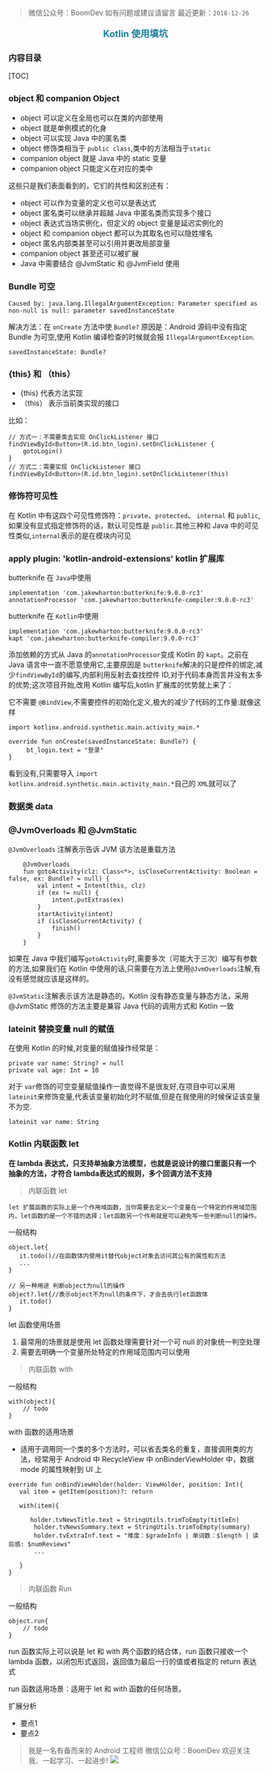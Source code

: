 > 微信公众号：BoomDev
如有问题或建议请留言
最近更新：`2018-12-26`

<p style="text-align:center;color:#1e819e;font-size:1.3em;font-weight: bold;">
Kotlin 使用填坑
</p>

### 内容目录

[TOC]

### object 和 companion Object

- object 可以定义在全局也可以在类的内部使用
- object 就是单例模式的化身
- object 可以实现 Java 中的匿名类
- object 修饰类相当于 `public class`,类中的方法相当于`static`
- companion object 就是 Java 中的 static 变量
- companion object 只能定义在对应的类中

这些只是我们表面看到的，它们的共性和区别还有：

- object 可以作为变量的定义也可以是表达式
- object 匿名类可以继承并超越 Java 中匿名类而实现多个接口
- object 表达式当场实例化，但定义的 object 变量是延迟实例化的
- object 和 companion object 都可以为其取名也可以隐姓埋名
- object 匿名内部类甚至可以引用并更改局部变量
- companion object 甚至还可以被扩展
- Java 中需要结合 @JvmStatic 和 @JvmField 使用

### Bundle 可空
```
Caused by: java.lang.IllegalArgumentException: Parameter specified as non-null is null: parameter savedInstanceState
```
解决方法：在 `onCreate` 方法中使 `Bundle?` 原因是：Android 源码中没有指定 Bundle 为可空,使用 Kotlin 编译检查的时候就会报 `IllegalArgumentException`.
```
savedInstanceState: Bundle?
```

### {this} 和 （this）

- {this} 代表方法实现
- （this） 表示当前类实现的接口

比如：
```
// 方式一：不需要类去实现 OnClickListener 接口
findViewById<Button>(R.id.btn_login).setOnClickListener {
    gotoLogin()
}
// 方式二：需要实现 OnClickListener 接口
findViewById<Button>(R.id.btn_login).setOnClickListener(this)
```
### 修饰符可见性
在 Kotlin 中有这四个可见性修饰符：`private`、`protected`、 `internal` 和 `public`, 如果没有显式指定修饰符的话，默认可见性是 `public`.其他三种和 Java 中的可见性类似,`internal`表示的是在模块内可见
### apply plugin: 'kotlin-android-extensions' kotlin 扩展库
butterknife 在 `Java`中使用
```
implementation 'com.jakewharton:butterknife:9.0.0-rc3'
annotationProcessor 'com.jakewharton:butterknife-compiler:9.0.0-rc3'
```
butterknife 在 `Kotlin`中使用
```
implementation 'com.jakewharton:butterknife:9.0.0-rc3'
kapt 'com.jakewharton:butterknife-compiler:9.0.0-rc3'
```
添加依赖的方式从 Java 的`annotationProcessor`变成 Kotlin 的 `kapt`。之前在 Java 语言中一直不愿意使用它,主要原因是 `butterknife`解决的只是控件的绑定,减少`findViewById`的编写,内部利用反射去查找控件 ID,对于代码本身而言并没有太多的优势;这次项目开始,改用 Kotlin 编写后,kotlin 扩展库的优势就上来了：

它不需要 `@BindView`,不需要控件的初始化定义,极大的减少了代码的工作量:就像这样
```
import kotlinx.android.synthetic.main.activity_main.*

override fun onCreate(savedInstanceState: Bundle?) {
     bt_login.text = "登录"
}
```
看到没有,只需要导入
`import kotlinx.android.synthetic.main.activity_main.*`自己的 `XML`就可以了
### 数据类 data

### @JvmOverloads 和 @JvmStatic
`@JvmOverloads` 注解表示告诉 JVM 该方法是重载方法
```
    @JvmOverloads
    fun gotoActivity(clz: Class<*>, isCloseCurrentActivity: Boolean = false, ex: Bundle? = null) {
        val intent = Intent(this, clz)
        if (ex != null) {
            intent.putExtras(ex)
        }
        startActivity(intent)
        if (isCloseCurrentActivity) {
            finish()
        }
    }
```
如果在 Java 中我们编写`gotoActivity`时,需要多次（可能大于三次）编写有参数的方法,如果我们在 Kotlin 中使用的话,只需要在方法上使用`@JvmOverloads`注解,有没有感觉就应该是这样的。

`@JvmStatic`注解表示该方法是静态的。Kotlin 没有静态变量与静态方法，采用 @JvmStatic 修饰的方法主要是兼容 Java 代码的调用方式和 Kotlin 一致

### lateinit 替换变量 null 的赋值
在使用 Kotlin 的时候,对变量的赋值操作经常是：
```
private var name: String? = null
private val age: Int = 10
```
对于 `var`修饰的可空变量赋值操作一直觉得不是很友好,在项目中可以采用`lateinit`来修饰变量,代表该变量初始化时不赋值,但是在我使用的时候保证该变量不为空.
```
lateinit var name: String
```
### Kotlin 内联函数 let

**在 lambda 表达式，只支持单抽象方法模型，也就是说设计的接口里面只有一个抽象的方法，才符合 lambda表达式的规则，多个回调方法不支持**

>  内联函数 let 

```
let 扩展函数的实际上是一个作用域函数，当你需要去定义一个变量在一个特定的作用域范围内，let函数的是一个不错的选择；let函数另一个作用就是可以避免写一些判断null的操作。
```

一般结构

```
object.let{
   it.todo()//在函数体内使用it替代object对象去访问其公有的属性和方法
   ...
}

// 另一种用途 判断object为null的操作
object?.let{//表示object不为null的条件下，才会去执行let函数体
   it.todo()
}
```

let 函数使用场景

1. 最常用的场景就是使用 let 函数处理需要针对一个可 null 的对象统一判空处理
2. 需要去明确一个变量所处特定的作用域范围内可以使用

> 内联函数 with

一般结构

```
with(object){
	// todo
}
```

with 函数的适用场景

- 适用于调用同一个类的多个方法时，可以省去类名的重复，直接调用类的方法，经常用于 Android 中 RecycleView 中 onBinderViewHolder 中，数据 mode 的属性映射到 UI 上

```
override fun onBindViewHolder(holder: ViewHolder, position: Int){
   val item = getItem(position)?: return
   
   with(item){
   
      holder.tvNewsTitle.text = StringUtils.trimToEmpty(titleEn)
	   holder.tvNewsSummary.text = StringUtils.trimToEmpty(summary)
	   holder.tvExtraInf.text = "难度：$gradeInfo | 单词数：$length | 读后感: $numReviews"
       ...   
   
   }
}
```

> 内联函数 Run

一般结构

```
object.run{
	// todo
}
```

run 函数实际上可以说是 let 和 with 两个函数的结合体，run 函数只接收一个 lambda 函数，以闭包形式返回，返回值为最后一行的值或者指定的 return 表达式



run 函数适用场景：适用于 let 和 with 函数的任何场景。







扩展分析

- 要点1
- 要点2





> 我是一名有备而来的 Android 工程师
微信公众号：BoomDev
欢迎关注我、一起学习、一起进步!
![](http://pbl7l4exy.bkt.clouddn.com/%E5%85%AC%E4%BC%97%E5%8F%B78.jpg)


